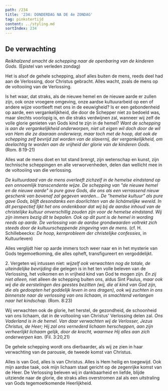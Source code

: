 ```yaml
---
path: /234
title: '234: DONDERDAG NA DE 4e ZONDAG'
tag: pinkstertijd
content: ../styling.md
sortIndex: 234
---
```


## De verwachting

_Reikhalzend smacht de schepping naar de openbaring van de kinderen Gods._ (Epistel van verleden zondag)

Het is alsof de gehele schepping, alsof alles buiten de mens, reeds deel had aan de Verlossing, door Christus gebracht. Alles wacht, zoals de mens op de voltooiing van de Verlossing.

Is het waar, dat straks, als de nieuwe hemel en de nieuwe aarde er zullen zijn, ook onze vroegere omgeving, onze aardse kultuurarbeid op een of andere wijze voortleeft met ons in de eeuwigheid? Is er een gebondenheid op aarde, een vergankelijkheid, die door de Schepper niet zo bedoeld was, maar slechts voorlopig is, en die straks verdwijnen zal, wanneer wij zelf de volle glorie genieten van Gods kind te zijn in de hemel? _Want de schepping is aan de vergankelijkheid onderworpen, niet uit eigen wil doch door de wil van Hem die ze daaraan onderwierp, maar toch met de hoop, dat ook de schepping zelf bevrijd zal worden van de slavernij, der vergankelijkheid, om deelachtig te worden aan de vrijheid der glorie van de kinderen Gods._ (Rom. 8:19-21)

Alles wat de mens doet en tot stand brengt, zijn wetenschap en kunst, zijn technische scheppingen en alle verworvenheden, delen dan wellicht mee in de voltooiing van die verlossing.

_De kultuurdaad van de mens overleeft zichzelf in de hemelse eindstand op een onnoemlijk transcendente wijze. De schepping van "de nieuwe hemel en de nieuwe aarde" is pure gave Gods, die ons als een verrassend nieuw geschenk van bovenaf zal gegeven worden... De "hemelse kultuur" als pure gave Gods, blijft desondanks een doorlichten van de lichámelijke wereld. In dit perspectief lijkt het ons ondenkbaar dat wij bij de aardse inhoud van de christelijke kultuur onverschillig zouden zijn voor de hemelse eindstand. Wij zijn immers bezig dit te bepalen. Ook op dit punt is de hemel in wording reeds op aarde. De verlossing van de aardse grondwaarden voltrekt zich steeds door de kultuurscheppende zingeving van de mens._ (cf. H. Schillebeeckx: _De hoop, kernprobleem der christelijke confessies_, in Kultuurleven)

Alles verglijdt hier op aarde immers toch weer naar en in het mysterie van Gods tegemoetkoming, die alles opheft, transfigureert en vergoddelijkt.

2\. Vergeten wij intussen niet: _wijzelf ook verwachten nog de totale, de uiteindelijke bevrijding_ die gelegen is in het ten volle beleven van de Verlossing, het volkomen en in vrijheid kind van God te mogen zijn. _En zij niet alleen,_ niet alleen de schepping buiten ons, aldus Sint Paulus, _maar ook wij die de eerstelingen des geestes bezitten (wij, die al kind van God zijn, die als gedoopten het goddelijk leven in ons dragen), ook wij zuchten in ons binnenste naar de verlossing van ons lichaam, in smachtend verlangen naar het kindschap._ (Rom. 8:23)

Wij verwachten ook de glorie, het herstel, de gezondheid, de schoonheid van ons lichaam, dat in de voltooiing van Christus' Verlossing delen zal. _Ons Vaderland is in de hemel. Van daar verwachten wij de Verlosser, Jezus Christus, de Heer; Hij zal ons vernederd lichaam herscheppen, aan zijn verheerlijkt lichaam gelijk, door de kracht, waarmee Hij alles aan zich onderwerpen kan._ (Fil. 3:20,21)

De gehele schepping wordt ons dierbaarder, als wij ze zien in haar verwachting van de parousie, de tweede komst van Christus.

Alles is van God, alles is van Christus. Alles is Hem heilig en toegewijd. Ook mijn aardse taak, ook mijn lichaam staat gericht op de zegenrijke komst van de Heer. De Verlossing beleven wij in dankbaarheid en liefde, blijde uitziende naar de glorie, die straks alles overstromen zal als een uitstraling van Gods tegemoetkomende Heerlijkheid.
